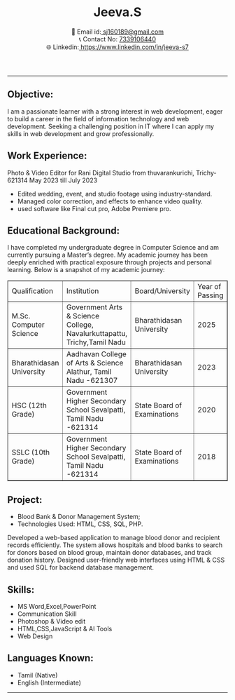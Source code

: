 <!DOCTYPE html>
<html lang="en">
<head>
  <meta charset="UTF-8">
  <meta name="viewport" content="width=device-width, initial-scale=1.0">
  <title>JeevaResume</title>
  <link rel="icon" href="jeeva/cv_PNG19.png">
</head>
<body>
  <link rel="Stylesheet" href="style.css">
  <header>
    <h1>Jeeva.S</h1>
    <p>📧 Email id:<a href="mailto:sj160189@gmail.com"> sj160189@gmail.com</a> <br>
       📞 Contact No: <a href="tel:+917339106440">7339106440 </a> <br>
       🌐 Linkedin:<a href="https://www.linkedin.com/in/jeeva-s7-531a0b352?" target="_blank"> https://www.linkedin.com/in/jeeva-s7</a></p> 
      </header>
<hr>
  <section id="Objective">
    <h2>Objective:</h2>
    <p>I am a passionate learner with a strong interest in web development, eager to build a career in the field of information technology and web development. Seeking a challenging position in IT where I can apply my skills in web development and grow professionally.</p>
  </section>

  <section id="Work Experience">
    <h2>Work Experience:</h2>
    <p>Photo & Video Editor for Rani Digital Studio from thuvarankurichi, Trichy-621314 May 2023 till July 2023</p>
    <ul>
      <li>Edited wedding, event, and studio footage using industry-standard.</li>
      <li>Managed color correction, and effects to enhance video quality.</li>
      <li>used software like Final cut pro, Adobe Premiere pro.</li>
    </ul>
  </section>

  <section id="Educational Background">
    <h2>Educational Background:</h2>
    <p>I have completed my undergraduate degree in Computer Science and am currently pursuing a Master’s degree. My academic journey has been deeply enriched with practical exposure through projects and personal learning. Below is a snapshot of my academic journey:</p>
      <table border="1">
        <tr>
          <td>Qualification</td> <td>Institution</td> <td>Board/University</td> <td>Year of Passing</td> <td>Percentage of Marks</td>
        </tr>
        <tr>
          <td>M.Sc. Computer Science</td> <td>Government Arts & Science College, Navalurkuttapattu, Trichy,Tamil Nadu</td> <td>Bharathidasan University</td> <td>2025</td> <td>Pending</td>
        </tr>
        <tr>
          <td>Bharathidasan University</td> <td>Aadhavan College of Arts & Science Alathur, Tamil Nadu -621307</td> <td>Bharathidasan University</td> <td>2023</td> <td>71%</td>
        </tr>
        <tr>
          <td>HSC (12th Grade)</td> <td>Government Higher Secondary School Sevalpatti, Tamil Nadu -621314</td> <td>State Board of Examinations</td> <td>2020</td> <td>56%</td>
        </tr>
        <tr>
          <td>SSLC (10th Grade)</td> <td>Government Higher Secondary School Sevalpatti, Tamil Nadu -621314</td> <td>State Board of Examinations</td> <td>2018</td> <td>54%</td>
        </tr>
      </table>
  </section>

  <section id="Project">
    <h2>Project:</h2>
    <ul>
    <li>Blood Bank & Donor Management System;</li>
    <li>Technologies Used: HTML, CSS, SQL, PHP.</li>
    </ul>
    <p>Developed a web-based application to manage blood donor and recipient records efficiently. The system allows hospitals and blood banks to search for donors based on blood group, maintain donor databases, and track donation history. Designed user-friendly web interfaces using HTML & CSS and used SQL for backend database management.</p>
  </section>

  <section id="Skills">
    <h2>Skills:</h2>
    <ul>
      <li>MS Word,Excel,PowerPoint</li>
      <li>Communication Skill</li>
      <li>Photoshop & Video edit</li>
      <li>HTML,CSS,JavaScript & AI Tools</li>
      <li>Web Design</li>
    </ul>
  </section>

  <section id="Languages Known">
    <h2>Languages Known:</h2>
    <ul>
      <li>Tamil (Native)</li>
      <li>English (Intermediate)</li>
    </ul> 
  </section>
  <hr>
  <br>
</body>
</html>

